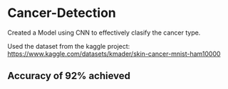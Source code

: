 # Cancer-Detection
Created a Model using CNN to effectively clasify the cancer type.

Used the dataset from the kaggle project:
https://www.kaggle.com/datasets/kmader/skin-cancer-mnist-ham10000

## Accuracy of 92% achieved
